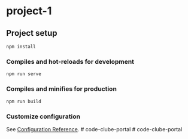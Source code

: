 # project-1

## Project setup
```
npm install
```

### Compiles and hot-reloads for development
```
npm run serve
```

### Compiles and minifies for production
```
npm run build
```

### Customize configuration
See [Configuration Reference](https://cli.vuejs.org/config/).
#   c o d e - c l u b e - p o r t a l  
 #   c o d e - c l u b e - p o r t a l  
 